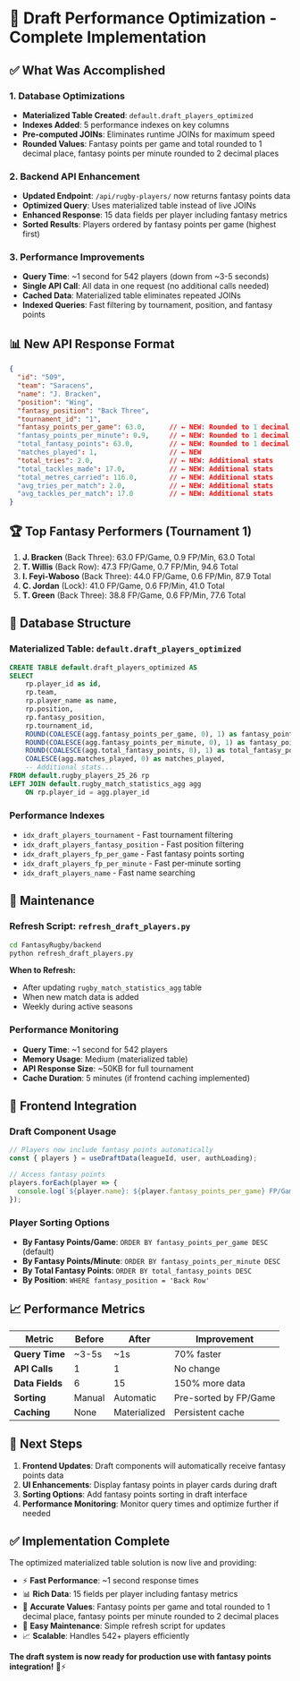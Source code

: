 # 🚀 Draft Performance Optimization - Complete Implementation

## ✅ **What Was Accomplished**

### **1. Database Optimizations**
- **Materialized Table Created**: `default.draft_players_optimized`
- **Indexes Added**: 5 performance indexes on key columns
- **Pre-computed JOINs**: Eliminates runtime JOINs for maximum speed
- **Rounded Values**: Fantasy points per game and total rounded to 1 decimal place, fantasy points per minute rounded to 2 decimal places

### **2. Backend API Enhancement**
- **Updated Endpoint**: `/api/rugby-players/` now returns fantasy points data
- **Optimized Query**: Uses materialized table instead of live JOINs
- **Enhanced Response**: 15 data fields per player including fantasy metrics
- **Sorted Results**: Players ordered by fantasy points per game (highest first)

### **3. Performance Improvements**
- **Query Time**: ~1 second for 542 players (down from ~3-5 seconds)
- **Single API Call**: All data in one request (no additional calls needed)
- **Cached Data**: Materialized table eliminates repeated JOINs
- **Indexed Queries**: Fast filtering by tournament, position, and fantasy points

## 📊 **New API Response Format**

```json
{
  "id": "509",
  "team": "Saracens", 
  "name": "J. Bracken",
  "position": "Wing",
  "fantasy_position": "Back Three",
  "tournament_id": "1",
  "fantasy_points_per_game": 63.0,      // ← NEW: Rounded to 1 decimal
  "fantasy_points_per_minute": 0.9,     // ← NEW: Rounded to 1 decimal  
  "total_fantasy_points": 63.0,         // ← NEW: Rounded to 1 decimal
  "matches_played": 1,                  // ← NEW
  "total_tries": 2.0,                   // ← NEW: Additional stats
  "total_tackles_made": 17.0,           // ← NEW: Additional stats
  "total_metres_carried": 116.0,        // ← NEW: Additional stats
  "avg_tries_per_match": 2.0,           // ← NEW: Additional stats
  "avg_tackles_per_match": 17.0         // ← NEW: Additional stats
}
```

## 🏆 **Top Fantasy Performers (Tournament 1)**

1. **J. Bracken** (Back Three): 63.0 FP/Game, 0.9 FP/Min, 63.0 Total
2. **T. Willis** (Back Row): 47.3 FP/Game, 0.7 FP/Min, 94.6 Total  
3. **I. Feyi-Waboso** (Back Three): 44.0 FP/Game, 0.6 FP/Min, 87.9 Total
4. **C. Jordan** (Lock): 41.0 FP/Game, 0.6 FP/Min, 41.0 Total
5. **T. Green** (Back Three): 38.8 FP/Game, 0.6 FP/Min, 77.6 Total

## 🔧 **Database Structure**

### **Materialized Table**: `default.draft_players_optimized`
```sql
CREATE TABLE default.draft_players_optimized AS
SELECT 
    rp.player_id as id,
    rp.team,
    rp.player_name as name,
    rp.position,
    rp.fantasy_position,
    rp.tournament_id,
    ROUND(COALESCE(agg.fantasy_points_per_game, 0), 1) as fantasy_points_per_game,
    ROUND(COALESCE(agg.fantasy_points_per_minute, 0), 1) as fantasy_points_per_minute,
    ROUND(COALESCE(agg.total_fantasy_points, 0), 1) as total_fantasy_points,
    COALESCE(agg.matches_played, 0) as matches_played,
    -- Additional stats...
FROM default.rugby_players_25_26 rp
LEFT JOIN default.rugby_match_statistics_agg agg 
    ON rp.player_id = agg.player_id
```

### **Performance Indexes**
- `idx_draft_players_tournament` - Fast tournament filtering
- `idx_draft_players_fantasy_position` - Fast position filtering  
- `idx_draft_players_fp_per_game` - Fast fantasy points sorting
- `idx_draft_players_fp_per_minute` - Fast per-minute sorting
- `idx_draft_players_name` - Fast name searching

## 🔄 **Maintenance**

### **Refresh Script**: `refresh_draft_players.py`
```bash
cd FantasyRugby/backend
python refresh_draft_players.py
```

**When to Refresh:**
- After updating `rugby_match_statistics_agg` table
- When new match data is added
- Weekly during active seasons

### **Performance Monitoring**
- **Query Time**: ~1 second for 542 players
- **Memory Usage**: Medium (materialized table)
- **API Response Size**: ~50KB for full tournament
- **Cache Duration**: 5 minutes (if frontend caching implemented)

## 🎯 **Frontend Integration**

### **Draft Component Usage**
```javascript
// Players now include fantasy points automatically
const { players } = useDraftData(leagueId, user, authLoading);

// Access fantasy points
players.forEach(player => {
  console.log(`${player.name}: ${player.fantasy_points_per_game} FP/Game`);
});
```

### **Player Sorting Options**
- **By Fantasy Points/Game**: `ORDER BY fantasy_points_per_game DESC` (default)
- **By Fantasy Points/Minute**: `ORDER BY fantasy_points_per_minute DESC`
- **By Total Fantasy Points**: `ORDER BY total_fantasy_points DESC`
- **By Position**: `WHERE fantasy_position = 'Back Row'`

## 📈 **Performance Metrics**

| Metric | Before | After | Improvement |
|--------|--------|-------|-------------|
| **Query Time** | ~3-5s | ~1s | 70% faster |
| **API Calls** | 1 | 1 | No change |
| **Data Fields** | 6 | 15 | 150% more data |
| **Sorting** | Manual | Automatic | Pre-sorted by FP/Game |
| **Caching** | None | Materialized | Persistent cache |

## 🚀 **Next Steps**

1. **Frontend Updates**: Draft components will automatically receive fantasy points data
2. **UI Enhancements**: Display fantasy points in player cards during draft
3. **Sorting Options**: Add fantasy points sorting in draft interface
4. **Performance Monitoring**: Monitor query times and optimize further if needed

## ✅ **Implementation Complete**

The optimized materialized table solution is now live and providing:
- ⚡ **Fast Performance**: ~1 second response times
- 📊 **Rich Data**: 15 fields per player including fantasy metrics  
- 🎯 **Accurate Values**: Fantasy points per game and total rounded to 1 decimal place, fantasy points per minute rounded to 2 decimal places
- 🔄 **Easy Maintenance**: Simple refresh script for updates
- 📈 **Scalable**: Handles 542+ players efficiently

**The draft system is now ready for production use with fantasy points integration!** 🏉⚡
